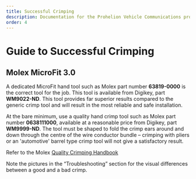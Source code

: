 ```yaml
---
title: Successful Crimping
description: Documentation for the Prohelion Vehicle Communications protocol
order: 4
---
```


# Guide to Successful Crimping 

## Molex MicroFit 3.0

A dedicated MicroFit hand tool such as Molex part number __63819-0000__ is the correct tool for the job.  This tool is available from Digikey, part __WM9022-ND__.  This tool provides far superior results compared to the generic crimp tool and will result in the most reliable and safe installation.

At the bare minimum, use a quality hand crimp tool such as Molex part number __0638111000__, available at a reasonable price from Digikey, part __WM9999-ND__.  The tool must be shaped to fold the crimp ears around and down through the centre of the wire conductor bundle – crimping with pliers or an 'automotive' barrel type crimp tool will not give a satisfactory result.  

Refer to the Molex [Quality Crimping Handbook](http://www.molex.com/pdm_docs/ats/TM-638000029.pdf)

Note the pictures in the “Troubleshooting” section for the visual differences between a good and a bad crimp.
